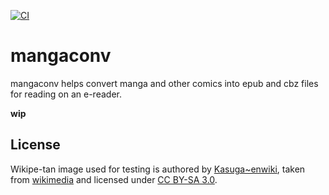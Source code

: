 [![CI](https://github.com/naisuuuu/mangaconv/workflows/CI/badge.svg?branch=main)
](https://github.com/naisuuuu/mangaconv/actions?query=branch%3Amain)

# mangaconv

mangaconv helps convert manga and other comics into epub and cbz files for reading on an e-reader.

**wip**

## License

Wikipe-tan image used for testing is authored by
[Kasuga~enwiki](https://en.wikipedia.org/wiki/User:Kasuga~enwiki),
taken from
[wikimedia](https://commons.wikimedia.org/wiki/File:Wikipe-tan_at_Mother%27s_day.png)
and licensed under
[CC BY-SA 3.0](https://creativecommons.org/licenses/by-sa/3.0/deed.en).
